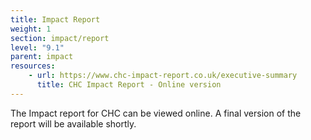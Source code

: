 ```yaml
---
title: Impact Report
weight: 1
section: impact/report
level: "9.1"
parent: impact
resources: 
    - url: https://www.chc-impact-report.co.uk/executive-summary
      title: CHC Impact Report - Online version
---
```

The Impact report for CHC can be viewed online. A final version of the report will be available shortly.